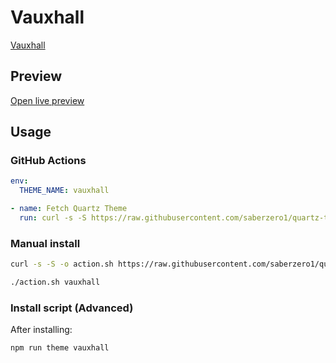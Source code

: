 # Vauxhall

[Vauxhall](https//github.com/CyanVoxel)

## Preview

[Open live preview](https://quartz-themes.github.io/vauxhall/)

## Usage

### GitHub Actions

```yaml
env:
  THEME_NAME: vauxhall
```

```yaml
- name: Fetch Quartz Theme
  run: curl -s -S https://raw.githubusercontent.com/saberzero1/quartz-themes/master/action.sh | bash -s -- $THEME_NAME
```

### Manual install

```bash
curl -s -S -o action.sh https://raw.githubusercontent.com/saberzero1/quartz-themes/master/action.sh

./action.sh vauxhall
```

### Install script (Advanced)

After installing:

```bash
npm run theme vauxhall
```
